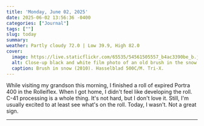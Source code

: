 ```yaml
---
title: 'Monday, June 02, 2025'
date: 2025-06-02 13:56:36 -0400
categories: ["Journal"]
tags: [""]
slug: today
summary: 
weather: Partly cloudy 72.0 | Low 39.9, High 82.0
cover: 
  image: https://live.staticflickr.com/65535/54561505557_b4ac3390be_b.jpg
  alt: Close-up black and white film photo of an old brush in the snow
  caption: Brush in snow (2010). Hasselblad 500C/M. Tri-X.
---
```


While visiting my grandson this morning, I finished a roll of expired Portra 400 in the Rolleiflex. When I got home, I didn't feel like developing the roll. C-41 processing is a whole thing. It's not hard, but I don't love it. Still, I'm usually excited to at least see what's on the roll. Today, I wasn't. Not a great sign.

----
